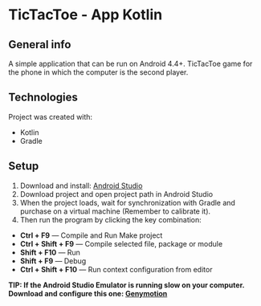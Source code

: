 # TicTacToe - App Kotlin

## General info 

A simple application that can be run on Android 4.4+. TicTacToe game for the phone in which the computer is the second player.

## Technologies 

Project was created with:

* Kotlin 
* Gradle

## Setup

  1. Download and install: [ Android Studio](https://developer.android.com/studio)
  2. Download project and open project path in Android Studio
  3. When the project loads, wait for synchronization with Gradle and purchase on a virtual machine (Remember to calibrate it).
  4. Then run the program by clicking the key combination:

* **Ctrl + F9** — Compile and Run Make project
* **Ctrl + Shift + F9** — Compile selected file, package or module
* **Shift + F10** — Run
* **Shift + F9** — Debug
* **Ctrl + Shift + F10** — Run context configuration from editor  

**TIP: If the Android Studio Emulator is running slow on your computer.**
**Download and configure this one: [ Genymotion](https://www.genymotion.com/plugins/)**


